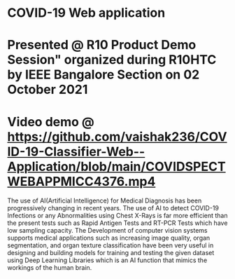 # COVID-19 Web application
# Presented @ R10 Product Demo Session" organized during R10HTC by IEEE Bangalore Section on 02 October 2021
# Video demo @ https://github.com/vaishak236/COVID-19-Classifier-Web--Application/blob/main/COVIDSPECTWEBAPPMICC4376.mp4

The use of AI(Artificial Intelligence) for Medical Diagnosis has been progressively changing in recent years. The use of AI to detect COVID-19 Infections or any Abnormalities using Chest X-Rays is far more efficient than the present tests such as Rapid Antigen Tests and RT-PCR Tests which have low sampling capacity. The Development of computer vision systems supports medical applications such as increasing image quality, organ segmentation, and organ texture classification have been very useful in designing and building models for training and testing the given dataset using Deep Learning Libraries which is an AI function that mimics the workings of the human brain.

